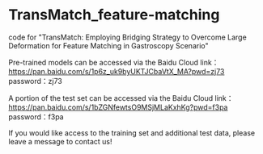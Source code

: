 # TransMatch_feature-matching
code for "TransMatch: Employing Bridging Strategy to Overcome Large Deformation for Feature Matching in Gastroscopy Scenario"

Pre-trained models can be accessed via the Baidu Cloud link：
https://pan.baidu.com/s/1p6z_uk9byUKTJCbaVtX_MA?pwd=zj73 
password：zj73 

A portion of the test set can be accessed via the Baidu Cloud link： 
https://pan.baidu.com/s/1bZGNfewtsO9MSjMLaKxhKg?pwd=f3pa 
password：f3pa 

If you would like access to the training set and additional test data, please leave a message to contact us!
